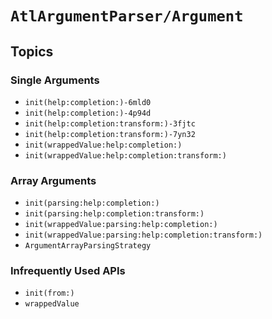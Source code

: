 # ``AtlArgumentParser/Argument``

## Topics

### Single Arguments

- ``init(help:completion:)-6mld0``
- ``init(help:completion:)-4p94d``
- ``init(help:completion:transform:)-3fjtc``
- ``init(help:completion:transform:)-7yn32``
- ``init(wrappedValue:help:completion:)``
- ``init(wrappedValue:help:completion:transform:)``

### Array Arguments

- ``init(parsing:help:completion:)``
- ``init(parsing:help:completion:transform:)``
- ``init(wrappedValue:parsing:help:completion:)``
- ``init(wrappedValue:parsing:help:completion:transform:)``
- ``ArgumentArrayParsingStrategy``

### Infrequently Used APIs

- ``init(from:)``
- ``wrappedValue``
